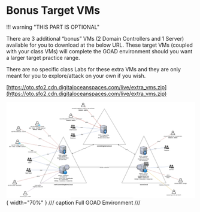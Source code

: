 # Bonus Target VMs
!!! warning "THIS PART IS OPTIONAL"

There are 3 additional “bonus” VMs (2 Domain Controllers and 1 Server) available for you to download at the below URL. These target VMs (coupled with your class VMs) will complete the GOAD environment should you want a larger target practice range.

There are no specific class Labs for these extra VMs and they are only meant for you to explore/attack on your own if you wish.

[https://oto.sfo2.cdn.digitaloceanspaces.com/live/extra_vms.zip](https://oto.sfo2.cdn.digitaloceanspaces.com/live/extra_vms.zip)

![Full GOAD Environment](img/image%204.png){ width="70%" }
/// caption
Full GOAD Environment
///